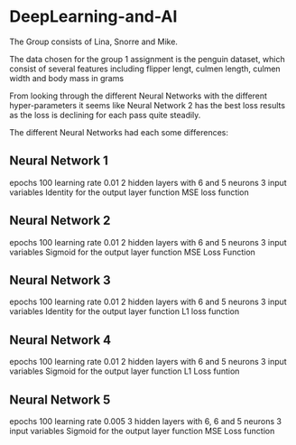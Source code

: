 # DeepLearning-and-AI 
The Group consists of Lina, Snorre and Mike.


The data chosen for the group 1 assignment is the penguin dataset, which consist of several features including flipper lengt, culmen length, culmen width and body mass in grams

From looking through the different Neural Networks with the different hyper-parameters it seems like Neural Network 2 has the best loss results as the loss is declining for each pass quite steadily. 

The different Neural Networks had each some differences:

## Neural Network 1
epochs 100
learning rate 0.01
2 hidden layers with 6 and 5 neurons
3 input variables
Identity for the output layer function
MSE loss function

## Neural Network 2
epochs 100
learning rate 0.01
2 hidden layers with 6 and 5 neurons
3 input variables
Sigmoid for the output layer function
MSE Loss Function

## Neural Network 3
epochs 100
learning rate 0.01
2 hidden layers with 6 and 5 neurons
3 input variables
Identity for the output layer function
L1 loss function

## Neural Network 4
epochs 100
learning rate 0.01
2 hidden layers with 6 and 5 neurons
3 input variables
Sigmoid for the output layer function
L1 Loss funtion

## Neural Network 5
epochs 100
learning rate 0.005
3 hidden layers with 6, 6 and 5 neurons
3 input variables
Sigmoid for the output layer function
MSE Loss function
